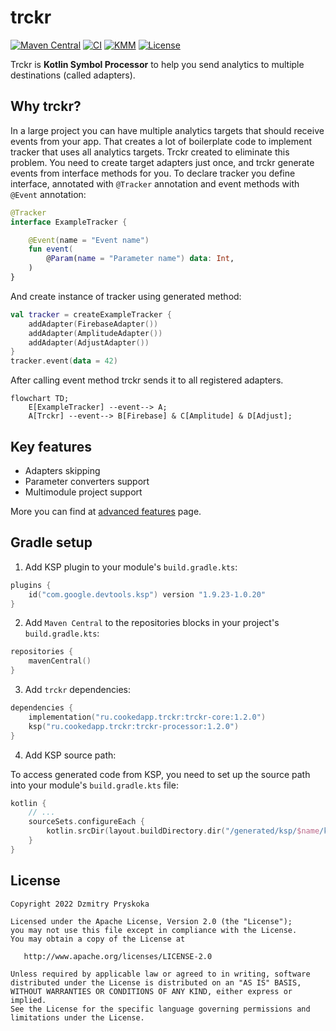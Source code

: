 # trckr

[![Maven Central](https://maven-badges.herokuapp.com/maven-central/ru.cookedapp.trckr/trckr-core/badge.svg)](https://maven-badges.herokuapp.com/maven-central/ru.cookedapp.trckr/trckr-core)
[![CI](https://github.com/dzmpr/trckr/actions/workflows/tests.yml/badge.svg)](https://github.com/dzmpr/trckr/actions/workflows/tests.yml)
[![KMM](https://img.shields.io/badge/KMM-supported-orange)](https://kotlinlang.org/docs/multiplatform-mobile-getting-started.html)
[![License](https://img.shields.io/badge/License-Apache%202.0-blue.svg)](https://opensource.org/licenses/Apache-2.0)

Trckr is **Kotlin Symbol Processor** to help you send analytics to multiple destinations (called adapters).

## Why trckr?

In a large project you can have multiple analytics targets that should receive events from your app. That creates a lot of boilerplate code to implement tracker that uses all analytics targets.
Trckr created to eliminate this problem. You need to create target adapters just once, and trckr generate events from interface methods for you.
To declare tracker you define interface, annotated with `@Tracker` annotation and event methods with `@Event` annotation:  
```kotlin 
@Tracker
interface ExampleTracker {

    @Event(name = "Event name")
    fun event(
        @Param(name = "Parameter name") data: Int,
    )
}
```  
And create instance of tracker using generated method:  
```kotlin  
val tracker = createExampleTracker {  
    addAdapter(FirebaseAdapter())
    addAdapter(AmplitudeAdapter())
    addAdapter(AdjustAdapter())
}
tracker.event(data = 42)
```
After calling event method trckr sends it to all registered adapters.
```mermaid  
flowchart TD;
	E[ExampleTracker] --event--> A;
    A[Trckr] --event--> B[Firebase] & C[Amplitude] & D[Adjust];
 ```

## Key features

* Adapters skipping
* Parameter converters support
* Multimodule project support

More you can find at [advanced features](https://dzmpr.github.io/trckr/advanced_features/) page.

## Gradle setup

1. Add KSP plugin to your module's `build.gradle.kts`:
```kotlin
plugins {
    id("com.google.devtools.ksp") version "1.9.23-1.0.20"
}
```
2. Add `Maven Central` to the repositories blocks in your project's `build.gradle.kts`:
```kotlin
repositories {
    mavenCentral()
}
```
3. Add `trckr` dependencies:
```kotlin
dependencies {
    implementation("ru.cookedapp.trckr:trckr-core:1.2.0")
    ksp("ru.cookedapp.trckr:trckr-processor:1.2.0")
}
```
4. Add KSP source path:

To access generated code from KSP, you need to set up the source path into your module's `build.gradle.kts` file:
```kotlin
kotlin {
    // ...
    sourceSets.configureEach {
        kotlin.srcDir(layout.buildDirectory.dir("/generated/ksp/$name/kotlin/"))
    }
}
```

## License

```text
Copyright 2022 Dzmitry Pryskoka

Licensed under the Apache License, Version 2.0 (the "License");
you may not use this file except in compliance with the License.
You may obtain a copy of the License at

   http://www.apache.org/licenses/LICENSE-2.0

Unless required by applicable law or agreed to in writing, software
distributed under the License is distributed on an "AS IS" BASIS,
WITHOUT WARRANTIES OR CONDITIONS OF ANY KIND, either express or implied.
See the License for the specific language governing permissions and
limitations under the License.
```
